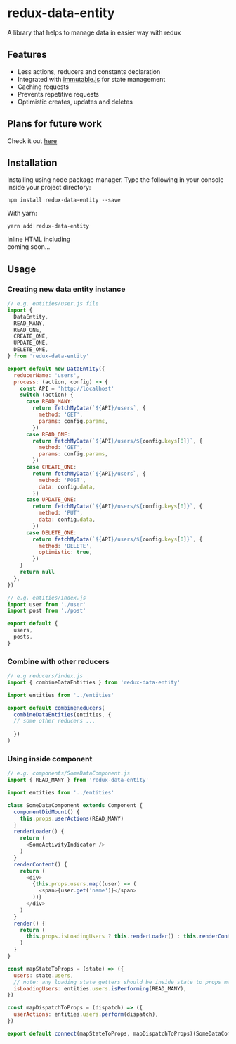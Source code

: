 # redux-data-entity
A library that helps to manage data in easier way with redux

## Features
- Less actions, reducers and constants declaration
- Integrated with [immutable.js](https://github.com/facebook/immutable-js/) for state management
- Caching requests
- Prevents repetitive requests
- Optimistic creates, updates and deletes

## Plans for future work
Check it out [here](docs/plans.md)

## Installation
Installing using node package manager.
Type the following in your console inside your project directory:
```
npm install redux-data-entity --save
```

With yarn:
```
yarn add redux-data-entity
```

Inline HTML including  
coming soon...

## Usage

### Creating new data entity instance
```js
// e.g. entities/user.js file
import {
  DataEntity,
  READ_MANY,
  READ_ONE,
  CREATE_ONE,
  UPDATE_ONE,
  DELETE_ONE,
} from 'redux-data-entity'

export default new DataEntity({
  reducerName: 'users',
  process: (action, config) => {
    const API = 'http://localhost'
    switch (action) {
      case READ_MANY:
        return fetchMyData(`${API}/users`, {
          method: 'GET',
          params: config.params,
        })
      case READ_ONE:
        return fetchMyData(`${API}/users/${config.keys[0]}`, {
          method: 'GET',
          params: config.params,
        })
      case CREATE_ONE:
        return fetchMyData(`${API}/users`, {
          method: 'POST',
          data: config.data,
        })
      case UPDATE_ONE:
        return fetchMyData(`${API}/users/${config.keys[0]}`, {
          method: 'PUT',
          data: config.data,
        })
      case DELETE_ONE:
        return fetchMyData(`${API}/users/${config.keys[0]}`, {
          method: 'DELETE',
          optimistic: true,
        })
    }
    return null
  },
})

// e.g. entities/index.js
import user from './user'
import post from './post'

export default {
  users,
  posts,
}
```
### Combine with other reducers
```js
// e.g reducers/index.js
import { combineDataEntities } from 'redux-data-entity'

import entities from '../entities'

export default combineReducers(
  combineDataEntities(entities, {
  // some other reducers ...
  
  })
)
```
### Using inside component
```js
// e.g. components/SomeDataComponent.js
import { READ_MANY } from 'redux-data-entity'

import entities from '../entities'

class SomeDataComponent extends Component {
  componentDidMount() {
    this.props.userActions(READ_MANY)
  }
  renderLoader() {
    return (
      <SomeActivityIndicator />
    )
  }
  renderContent() {
    return (
      <div>
        {this.props.users.map((user) => (
          <span>{user.get('name')}</span>
        ))}
      </div>
    )
  }
  render() {
    return (
      this.props.isLoadingUsers ? this.renderLoader() : this.renderContent()
    )
  }
}

const mapStateToProps = (state) => ({
  users: state.users,
  // note: any loading state getters should be inside state to props mapper
  isLoadingUsers: entities.users.isPerforming(READ_MANY),
})

const mapDispatchToProps = (dispatch) => ({
  userActions: entities.users.perform(dispatch),
})

export default connect(mapStateToProps, mapDispatchToProps)(SomeDataComponent)
```